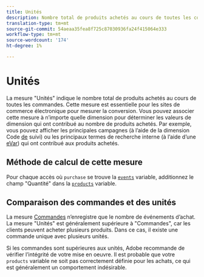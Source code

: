 ```yaml
---
title: Unités
description: Nombre total de produits achetés au cours de toutes les commandes.
translation-type: tm+mt
source-git-commit: 54aeaa35fea8f725c87030936fa24f415064e333
workflow-type: tm+mt
source-wordcount: '174'
ht-degree: 1%

---
```



# Unités

La mesure &quot;Unités&quot; indique le nombre total de produits achetés au cours de toutes les commandes. Cette mesure est essentielle pour les sites de commerce électronique pour mesurer la conversion. Vous pouvez associer cette mesure à n’importe quelle dimension pour déterminer les valeurs de dimension qui ont contribué au nombre de produits achetés. Par exemple, vous pouvez afficher les principales campagnes (à l’aide de la dimension Code [de](../dimensions/tracking-code.md) suivi) ou les principaux termes de recherche interne (à l’aide d’une [eVar](../dimensions/evar.md)) qui ont contribué aux produits achetés.

## Méthode de calcul de cette mesure

Pour chaque accès où `purchase` se trouve la [`events`](/help/implement/vars/page-vars/events/events-overview.md) variable, additionnez le champ &quot;Quantité&quot; dans la [`products`](/help/implement/vars/page-vars/products.md) variable.

## Comparaison des commandes et des unités

La mesure [Commandes](orders.md) n’enregistre que le nombre de événements d’achat. La mesure &quot;Unités&quot; est généralement supérieure à &quot;Commandes&quot;, car les clients peuvent acheter plusieurs produits. Dans ce cas, il existe une commande unique avec plusieurs unités.

Si les commandes sont supérieures aux unités, Adobe recommande de vérifier l’intégrité de votre mise en oeuvre. Il est probable que votre `products` variable ne soit pas correctement définie pour les achats, ce qui est généralement un comportement indésirable.
